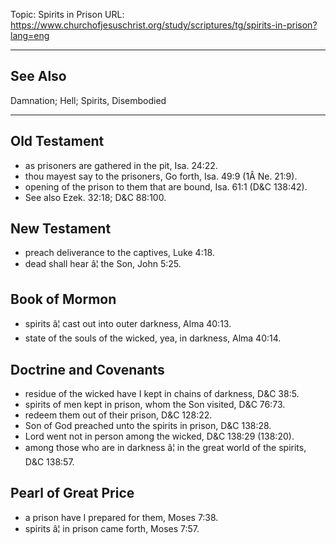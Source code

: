 Topic: Spirits in Prison
URL: https://www.churchofjesuschrist.org/study/scriptures/tg/spirits-in-prison?lang=eng

---

## See Also

Damnation; Hell; Spirits, Disembodied

---

## Old Testament

- as prisoners are gathered in the pit, Isa. 24:22.
- thou mayest say to the prisoners, Go forth, Isa. 49:9 (1Â Ne. 21:9).
- opening of the prison to them that are bound, Isa. 61:1 (D&C 138:42).
- See also Ezek. 32:18; D&C 88:100.

## New Testament

- preach deliverance to the captives, Luke 4:18.
- dead shall hear â¦ the Son, John 5:25.

## Book of Mormon

- spirits â¦ cast out into outer darkness, Alma 40:13.
- state of the souls of the wicked, yea, in darkness, Alma 40:14.

## Doctrine and Covenants

- residue of the wicked have I kept in chains of darkness, D&C 38:5.
- spirits of men kept in prison, whom the Son visited, D&C 76:73.
- redeem them out of their prison, D&C 128:22.
- Son of God preached unto the spirits in prison, D&C 138:28.
- Lord went not in person among the wicked, D&C 138:29 (138:20).
- among those who are in darkness â¦ in the great world of the spirits, D&C 138:57.

## Pearl of Great Price

- a prison have I prepared for them, Moses 7:38.
- spirits â¦ in prison came forth, Moses 7:57.

